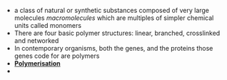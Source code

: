 - a class of natural or synthetic substances composed of very large molecules *macromolecules* which are multiples of simpler chemical units called monomers 
- There are four basic polymer structures: linear, branched, crosslinked and networked 
- In contemporary organisms, both the genes, and the proteins those genes code for are polymers 
- **[Polymerisation](../notes/Polymerisation)**
- 